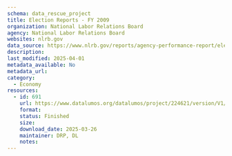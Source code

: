 ```yaml
---
schema: data_rescue_project 
title: Election Reports - FY 2009
organization: National Labor Relations Board
agency: National Labor Relations Board
websites: nlrb.gov
data_source: https://www.nlrb.gov/reports/agency-performance-report/election-reports/election-reports-fy-2009
description: 
last_modified: 2025-04-01
metadata_available: No
metadata_url: 
category:
  - Economy
resources:
  - id: 691
    url: https://www.datalumos.org/datalumos/project/224621/version/V1/view
    format: 
    status: Finished
    size: 
    download_date: 2025-03-26
    maintainer: DRP, DL
    notes: 
---
```

